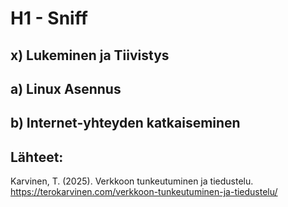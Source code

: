 # H1 - Sniff

## x) Lukeminen ja Tiivistys

## a) Linux Asennus

## b) Internet-yhteyden katkaiseminen

## Lähteet:
Karvinen, T. (2025). Verkkoon tunkeutuminen ja tiedustelu.
https://terokarvinen.com/verkkoon-tunkeutuminen-ja-tiedustelu/

